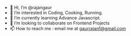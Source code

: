 - 👋 Hi, I’m @rajangaur
- 👀 I’m interested in Coding, Cooking, Running.
- 🌱 I’m currently learning Advance Javascript.
- 💞️ I’m looking to collaborate on Frontend Projects
- 📫 How to reach me : email me at gaurrajan1@gmail.com

<!---
rajangaur/rajangaur is a ✨ special ✨ repository because its `README.md` (this file) appears on your GitHub profile.
You can click the Preview link to take a look at your changes.
--->
